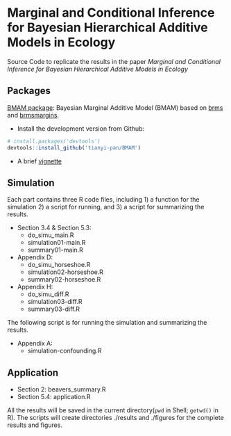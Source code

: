 # Marginal and Conditional Inference for Bayesian Hierarchical Additive Models in Ecology
Source Code to replicate the results in the paper *Marginal and Conditional Inference for Bayesian Hierarchical Additive Models in Ecology*

## Packages
[BMAM package](https://github.com/tianyi-pan/BMAM): Bayesian Marginal Additive Model (BMAM) based on [brms](https://github.com/paul-buerkner/brms) and [brmsmargins](https://github.com/JWiley/brmsmargins). 

+ Install the development version from Github:
```R
# install.packages('devtools')
devtools::install_github('tianyi-pan/BMAM')
```
+ A brief [vignette](https://tianyi-pan.github.io/BMAM)

## Simulation
Each part contains three R code files, including 1) a function for the simulation 2) a script for running, and 3) a script for summarizing the results.

+ Section 3.4 & Section 5.3:
    - do_simu_main.R
    - simulation01-main.R
    - summary01-main.R
+ Appendix D:
    - do_simu_horseshoe.R
    - simulation02-horseshoe.R
    - summary02-horseshoe.R
+ Appendix H:
    - do_simu_diff.R
    - simulation03-diff.R
    - summary03-diff.R

The following script is for running the simulation and summarizing the results. 
+ Appendix A:
    - simulation-confounding.R



## Application
+ Section 2: beavers_summary.R
+ Section 5.4: application.R

All the results will be saved in the current directory(`pwd` in Shell; `getwd()` in R). The scripts will create directories ./results and ./figures for the complete results and figures.